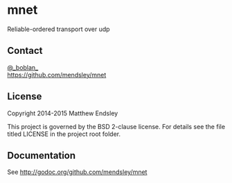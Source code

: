 mnet
====
Reliable-ordered transport over udp

Contact
-------
[@\_boblan\_](https://twitter.com/#!/_boblan_)  
<https://github.com/mendsley/mnet>

License
-------
Copyright 2014-2015 Matthew Endsley

This project is governed by the BSD 2-clause license. For details see the file
titled LICENSE in the project root folder.

Documentation
-------------
See <http://godoc.org/github.com/mendsley/mnet>
